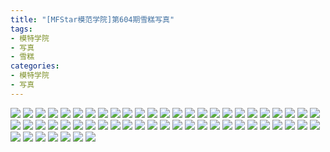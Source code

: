 ```yaml
---
title: "[MFStar模范学院]第604期雪糕写真"
tags: 
- 模特学院
- 写真
- 雪糕
categories:
- 模特学院
- 写真
---
```


![](https://img.ilovese.xyz/1734719497975.webp)
![](https://img.ilovese.xyz/1734719499517.webp)
![](https://img.ilovese.xyz/1734719501274.webp)
![](https://img.ilovese.xyz/1734719502754.webp)
![](https://img.ilovese.xyz/1734719504189.webp)
![](https://img.ilovese.xyz/1734719505646.webp)
![](https://img.ilovese.xyz/1734719506988.webp)
![](https://img.ilovese.xyz/1734719508702.webp)
![](https://img.ilovese.xyz/1734719510192.webp)
![](https://img.ilovese.xyz/1734719511570.webp)
![](https://img.ilovese.xyz/1734719512933.webp)
![](https://img.ilovese.xyz/1734719514750.webp)
![](https://img.ilovese.xyz/1734719516213.webp)
![](https://img.ilovese.xyz/1734719517936.webp)
![](https://img.ilovese.xyz/1734719519632.webp)
![](https://img.ilovese.xyz/1734719521116.webp)
![](https://img.ilovese.xyz/1734719522514.webp)
![](https://img.ilovese.xyz/1734719523904.webp)
![](https://img.ilovese.xyz/1734719525608.webp)
![](https://img.ilovese.xyz/1734719526853.webp)
![](https://img.ilovese.xyz/1734719528746.webp)
![](https://img.ilovese.xyz/1734719530573.webp)
![](https://img.ilovese.xyz/1734719532347.webp)
![](https://img.ilovese.xyz/1734719534060.webp)
![](https://img.ilovese.xyz/1734719535777.webp)
![](https://img.ilovese.xyz/1734719537332.webp)
![](https://img.ilovese.xyz/1734719538908.webp)
![](https://img.ilovese.xyz/1734719540370.webp)
![](https://img.ilovese.xyz/1734719541868.webp)
![](https://img.ilovese.xyz/1734719543293.webp)
![](https://img.ilovese.xyz/1734719545123.webp)
![](https://img.ilovese.xyz/1734719546880.webp)
![](https://img.ilovese.xyz/1734719548266.webp)
![](https://img.ilovese.xyz/1734719549725.webp)
![](https://img.ilovese.xyz/1734719551123.webp)
![](https://img.ilovese.xyz/1734719552855.webp)
![](https://img.ilovese.xyz/1734719554713.webp)
![](https://img.ilovese.xyz/1734719556584.webp)
![](https://img.ilovese.xyz/1734719557912.webp)
![](https://img.ilovese.xyz/1734719559643.webp)
![](https://img.ilovese.xyz/1734719561360.webp)
![](https://img.ilovese.xyz/1734719563096.webp)
![](https://img.ilovese.xyz/1734719564944.webp)
![](https://img.ilovese.xyz/1734719566722.webp)
![](https://img.ilovese.xyz/1734719568099.webp)
![](https://img.ilovese.xyz/1734719569688.webp)
![](https://img.ilovese.xyz/1734719571691.webp)
![](https://img.ilovese.xyz/1734719573452.webp)
![](https://img.ilovese.xyz/1734719574852.webp)
![](https://img.ilovese.xyz/1734719576571.webp)
![](https://img.ilovese.xyz/1734719578089.webp)
![](https://img.ilovese.xyz/1734719579775.webp)
![](https://img.ilovese.xyz/1734719581043.webp)
![](https://img.ilovese.xyz/1734719582521.webp)
![](https://img.ilovese.xyz/1734719584232.webp)
![](https://img.ilovese.xyz/1734719585857.webp)
![](https://img.ilovese.xyz/1734719587298.webp)
